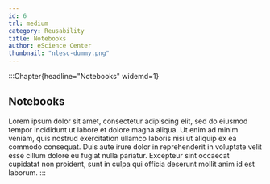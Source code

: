 ```yaml
---
id: 6
trl: medium
category: Reusability
title: Notebooks
author: eScience Center
thumbnail: "nlesc-dummy.png"
---
```


:::Chapter{headline="Notebooks" widemd=1}
## Notebooks

Lorem ipsum dolor sit amet, consectetur adipiscing elit, sed do eiusmod tempor incididunt ut labore et dolore magna aliqua. Ut enim ad minim veniam, quis nostrud exercitation ullamco laboris nisi ut aliquip ex ea commodo consequat. Duis aute irure dolor in reprehenderit in voluptate velit esse cillum dolore eu fugiat nulla pariatur. Excepteur sint occaecat cupidatat non proident, sunt in culpa qui officia deserunt mollit anim id est laborum.
:::